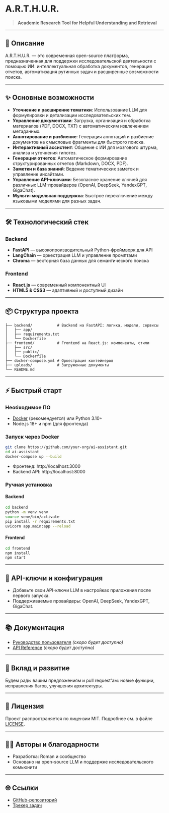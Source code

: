 # A.R.T.H.U.R.

> **Academic Research Tool for Helpful Understanding and Retrieval**

---

## 🚀 Описание
A.R.T.H.U.R. — это современная open-source платформа, предназначенная для поддержки исследовательской деятельности с помощью ИИ: интеллектуальная обработка документов, генерация отчетов, автоматизация рутинных задач и расширенные возможности поиска.

---

## ✨ Основные возможности
- **Уточнение и расширение тематики**: Использование LLM для формулировки и детализации исследовательских тем.
- **Управление документами**: Загрузка, организация и обработка материалов (PDF, DOCX, TXT) с автоматическим извлечением метаданных.
- **Аннотирование и разбиение**: Генерация аннотаций и разбиение документов на смысловые фрагменты для быстрого поиска.
- **Интерактивный ассистент**: Общение с ИИ для мозгового штурма, анализа и уточнения гипотез.
- **Генерация отчетов**: Автоматическое формирование структурированных отчетов (Markdown, DOCX, PDF).
- **Заметки и база знаний**: Ведение тематических заметок и управление инсайтами.
- **Управление API-ключами**: Безопасное хранение ключей для различных LLM-провайдеров (OpenAI, DeepSeek, YandexGPT, GigaChat).
- **Мульти-модельная поддержка**: Быстрое переключение между языковыми моделями для разных задач.

---

## 🛠️ Технологический стек

### Backend
- **FastAPI** — высокопроизводительный Python-фреймворк для API
- **LangChain** — оркестрация LLM и управление промптами
- **Chroma** — векторная база данных для семантического поиска

### Frontend
- **React.js** — современный компонентный UI
- **HTML5 & CSS3** — адаптивный и доступный дизайн

---

## 📦 Структура проекта

```
├── backend/           # Backend на FastAPI: логика, модели, сервисы
│   ├── app/
│   ├── requirements.txt
│   └── Dockerfile
├── frontend/          # Frontend на React.js: компоненты, стили
│   ├── src/
│   ├── public/
│   └── Dockerfile
├── docker-compose.yml # Оркестрация контейнеров
├── uploads/           # Загруженные документы
└── README.md
```

---

## ⚡ Быстрый старт

### Необходимое ПО
- [Docker](https://www.docker.com/) (рекомендуется) или Python 3.10+
- Node.js 18+ и npm (для фронтенда)

### Запуск через Docker
```bash
git clone https://github.com/your-org/ai-assistant.git
cd ai-assistant
docker-compose up --build
```
- Фронтенд: http://localhost:3000
- Backend API: http://localhost:8000

### Ручная установка
#### Backend
```bash
cd backend
python -m venv venv
source venv/bin/activate
pip install -r requirements.txt
uvicorn app.main:app --reload
```
#### Frontend
```bash
cd frontend
npm install
npm start
```

---

## 🔑 API-ключи и конфигурация
- Добавьте свои API-ключи LLM в настройках приложения после первого запуска.
- Поддерживаемые провайдеры: OpenAI, DeepSeek, YandexGPT, GigaChat.

---

## 📚 Документация
- [Руководство пользователя](docs/user_guide.md) *(скоро будет доступно)*
- [API Reference](docs/api_reference.md) *(скоро будет доступно)*

---

## 🤝 Вклад и развитие
Будем рады вашим предложениям и pull request'ам: новые функции, исправления багов, улучшения архитектуры.

---

## 📝 Лицензия
Проект распространяется по лицензии MIT. Подробнее см. в файле [LICENSE](LICENSE).

---

## 👨‍💻 Авторы и благодарности
- Разработка: Roman и сообщество
- Основано на open-source LLM и поддержке исследовательского комьюнити

---

## 🌐 Ссылки
- [GitHub-репозиторий](https://github.com/your-org/ai-assistant)
- [Трекер задач](https://github.com/your-org/ai-assistant/issues)
